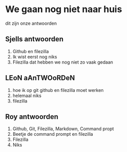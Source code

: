 
# We gaan nog niet naar huis
dit zijn onze antwoorden
## Sjells antwoorden


1. Github en filezilla
2. Ik wist eerst nog niks 
3. Filezilla dat hebben we nog niet zo vaak gedaan 


 


## LEoN aAnTWOoRDeN
1. hoe ik op git github en filezilla moet werken
2. helemaal niks
3. filezilla 


## Roy antwoorden
1. Github, Git, Filezilla, Markdown, Command propt
2. Beetje de command prompt en filezilla
3. Filezilla
4. Niks 
